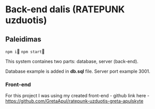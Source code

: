 # Back-end dalis (RATEPUNK uzduotis)

## Paleidimas

`npm i`🚀
`npm start`🚀

This system containes two parts:
database,
server (back-end).

Database example is added in **db.sql** file.
Server port example 3001.

### Front-end

For this project I was using my created front-end - github link here - https://github.com/GretaApul/ratepunk-uzduotis-greta-apulskyte
<br />
